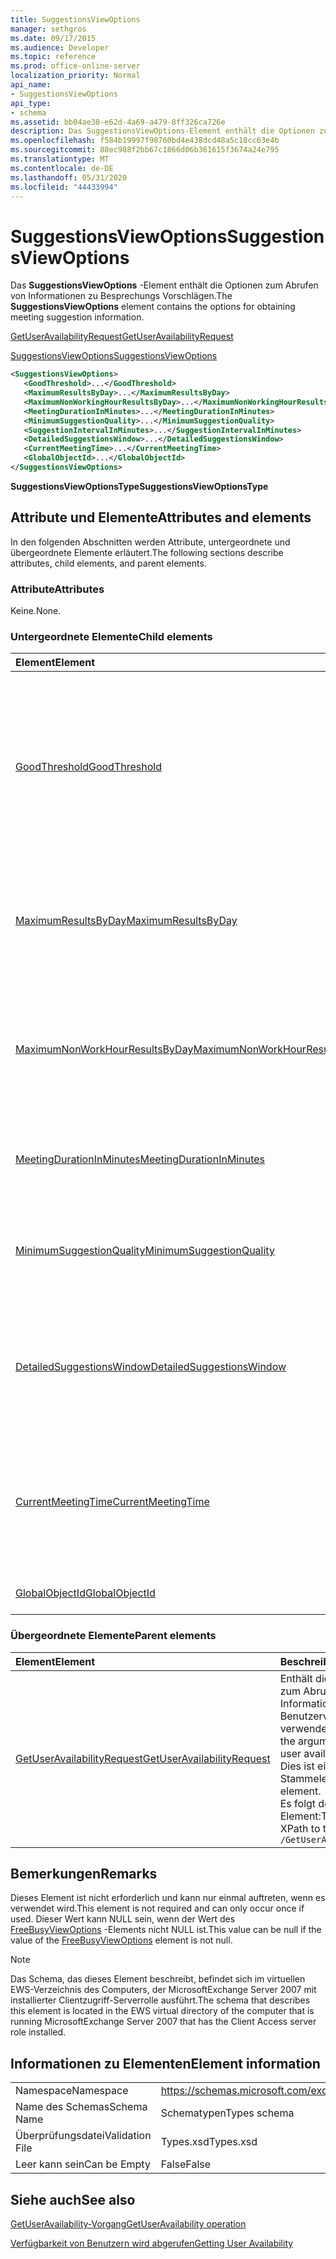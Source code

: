 ```yaml
---
title: SuggestionsViewOptions
manager: sethgros
ms.date: 09/17/2015
ms.audience: Developer
ms.topic: reference
ms.prod: office-online-server
localization_priority: Normal
api_name:
- SuggestionsViewOptions
api_type:
- schema
ms.assetid: bb04ae38-e62d-4a69-a479-8ff326ca726e
description: Das SuggestionsViewOptions-Element enthält die Optionen zum Abrufen von Informationen zu Besprechungs Vorschlägen.
ms.openlocfilehash: f584b19997f98760bd4e438dcd48a5c18cc63e4b
ms.sourcegitcommit: 88ec988f2bb67c1866d06b361615f3674a24e795
ms.translationtype: MT
ms.contentlocale: de-DE
ms.lasthandoff: 05/31/2020
ms.locfileid: "44433994"
---
```

# <a name="suggestionsviewoptions"></a><span data-ttu-id="22822-103">SuggestionsViewOptions</span><span class="sxs-lookup"><span data-stu-id="22822-103">SuggestionsViewOptions</span></span>

<span data-ttu-id="22822-104">Das **SuggestionsViewOptions** -Element enthält die Optionen zum Abrufen von Informationen zu Besprechungs Vorschlägen.</span><span class="sxs-lookup"><span data-stu-id="22822-104">The **SuggestionsViewOptions** element contains the options for obtaining meeting suggestion information.</span></span> 
  
[<span data-ttu-id="22822-105">GetUserAvailabilityRequest</span><span class="sxs-lookup"><span data-stu-id="22822-105">GetUserAvailabilityRequest</span></span>](getuseravailabilityrequest.md)
  
[<span data-ttu-id="22822-106">SuggestionsViewOptions</span><span class="sxs-lookup"><span data-stu-id="22822-106">SuggestionsViewOptions</span></span>](suggestionsviewoptions.md)
  
```xml
<SuggestionsViewOptions>
   <GoodThreshold>...</GoodThreshold>
   <MaximumResultsByDay>...</MaximumResultsByDay>
   <MaximumNonWorkingHourResultsByDay>...</MaximumNonWorkingHourResultsByDay>
   <MeetingDurationInMinutes>...</MeetingDurationInMinutes>
   <MinimumSuggestionQuality>...</MinimumSuggestionQuality>
   <SuggestionIntervalInMinutes>...</SuggestionIntervalInMinutes>
   <DetailedSuggestionsWindow>...</DetailedSuggestionsWindow>
   <CurrentMeetingTime>...</CurrentMeetingTime>
   <GlobalObjectId>...</GlobalObjectId>
</SuggestionsViewOptions>
```

 <span data-ttu-id="22822-107">**SuggestionsViewOptionsType**</span><span class="sxs-lookup"><span data-stu-id="22822-107">**SuggestionsViewOptionsType**</span></span>
## <a name="attributes-and-elements"></a><span data-ttu-id="22822-108">Attribute und Elemente</span><span class="sxs-lookup"><span data-stu-id="22822-108">Attributes and elements</span></span>

<span data-ttu-id="22822-109">In den folgenden Abschnitten werden Attribute, untergeordnete und übergeordnete Elemente erläutert.</span><span class="sxs-lookup"><span data-stu-id="22822-109">The following sections describe attributes, child elements, and parent elements.</span></span>
  
### <a name="attributes"></a><span data-ttu-id="22822-110">Attribute</span><span class="sxs-lookup"><span data-stu-id="22822-110">Attributes</span></span>

<span data-ttu-id="22822-111">Keine.</span><span class="sxs-lookup"><span data-stu-id="22822-111">None.</span></span>
  
### <a name="child-elements"></a><span data-ttu-id="22822-112">Untergeordnete Elemente</span><span class="sxs-lookup"><span data-stu-id="22822-112">Child elements</span></span>

|<span data-ttu-id="22822-113">**Element**</span><span class="sxs-lookup"><span data-stu-id="22822-113">**Element**</span></span>|<span data-ttu-id="22822-114">**Beschreibung**</span><span class="sxs-lookup"><span data-stu-id="22822-114">**Description**</span></span>|
|:-----|:-----|
|[<span data-ttu-id="22822-115">GoodThreshold</span><span class="sxs-lookup"><span data-stu-id="22822-115">GoodThreshold</span></span>](goodthreshold.md) <br/> |<span data-ttu-id="22822-116">Gibt den Prozentsatz der Teilnehmer an, für den der Zeitraum, der für den Zeitraum geöffnet sein muss, als eine gute vorgeschlagene Besprechungszeit qualifiziert werden muss.</span><span class="sxs-lookup"><span data-stu-id="22822-116">Specifies the percentage of attendees that must have the time period open for the time period to qualify as a good suggested meeting time.</span></span>  <br/> |
|[<span data-ttu-id="22822-117">MaximumResultsByDay</span><span class="sxs-lookup"><span data-stu-id="22822-117">MaximumResultsByDay</span></span>](maximumresultsbyday.md) <br/> |<span data-ttu-id="22822-118">Gibt die Anzahl der vorgeschlagenen Besprechungszeiten pro Tag an, die in der Antwort zurückgegeben werden.</span><span class="sxs-lookup"><span data-stu-id="22822-118">Specifies the number of suggested meeting times per day returned in the response.</span></span>  <br/> |
|[<span data-ttu-id="22822-119">MaximumNonWorkHourResultsByDay</span><span class="sxs-lookup"><span data-stu-id="22822-119">MaximumNonWorkHourResultsByDay</span></span>](maximumnonworkhourresultsbyday.md) <br/> |<span data-ttu-id="22822-120">Gibt die Anzahl der vorgeschlagenen Ergebnisse für Besprechungszeiten außerhalb regulärer Arbeitsstunden pro Tag an.</span><span class="sxs-lookup"><span data-stu-id="22822-120">Specifies the number of suggested results for meeting times outside regular working hours per day.</span></span>  <br/> |
|[<span data-ttu-id="22822-121">MeetingDurationInMinutes</span><span class="sxs-lookup"><span data-stu-id="22822-121">MeetingDurationInMinutes</span></span>](meetingdurationinminutes.md) <br/> |<span data-ttu-id="22822-122">Gibt die Länge der Besprechung an, die vorgeschlagen werden soll.</span><span class="sxs-lookup"><span data-stu-id="22822-122">Specifies the length of the meeting to be suggested.</span></span>  <br/> |
|[<span data-ttu-id="22822-123">MinimumSuggestionQuality</span><span class="sxs-lookup"><span data-stu-id="22822-123">MinimumSuggestionQuality</span></span>](minimumsuggestionquality.md) <br/> |<span data-ttu-id="22822-124">Gibt die Qualität der Besprechungsvorschläge an, die in der Antwort zurückgegeben werden sollen.</span><span class="sxs-lookup"><span data-stu-id="22822-124">Specifies the quality of meeting suggestions to be returned in the response.</span></span>  <br/> |
|[<span data-ttu-id="22822-125">DetailedSuggestionsWindow</span><span class="sxs-lookup"><span data-stu-id="22822-125">DetailedSuggestionsWindow</span></span>](detailedsuggestionswindow.md) <br/> |<span data-ttu-id="22822-126">Gibt den Zeitraum an, der nach detaillierten Informationen zu vorgeschlagenen Besprechungszeiten abgefragt wird.</span><span class="sxs-lookup"><span data-stu-id="22822-126">Identifies the time span that is queried for detailed information about suggested meeting times.</span></span>  <br/> |
|[<span data-ttu-id="22822-127">CurrentMeetingTime</span><span class="sxs-lookup"><span data-stu-id="22822-127">CurrentMeetingTime</span></span>](currentmeetingtime.md) <br/> |<span data-ttu-id="22822-128">Stellt die Startzeit einer Besprechung dar, die mit den Ergebnissen der vorgeschlagenen Besprechungszeit aktualisiert werden soll.</span><span class="sxs-lookup"><span data-stu-id="22822-128">Represents the start time of a meeting that you want to update with the suggested meeting time results.</span></span>  <br/> |
|[<span data-ttu-id="22822-129">GlobalObjectId</span><span class="sxs-lookup"><span data-stu-id="22822-129">GlobalObjectId</span></span>](globalobjectid.md) <br/> |<span data-ttu-id="22822-130">Dieses Element wird nicht verwendet.</span><span class="sxs-lookup"><span data-stu-id="22822-130">This element is not used.</span></span>  <br/> |
   
### <a name="parent-elements"></a><span data-ttu-id="22822-131">Übergeordnete Elemente</span><span class="sxs-lookup"><span data-stu-id="22822-131">Parent elements</span></span>

|<span data-ttu-id="22822-132">**Element**</span><span class="sxs-lookup"><span data-stu-id="22822-132">**Element**</span></span>|<span data-ttu-id="22822-133">**Beschreibung**</span><span class="sxs-lookup"><span data-stu-id="22822-133">**Description**</span></span>|
|:-----|:-----|
|[<span data-ttu-id="22822-134">GetUserAvailabilityRequest</span><span class="sxs-lookup"><span data-stu-id="22822-134">GetUserAvailabilityRequest</span></span>](getuseravailabilityrequest.md) <br/> |<span data-ttu-id="22822-135">Enthält die Argumente, die zum Abrufen von Informationen zur Benutzerverfügbarkeit verwendet werden.</span><span class="sxs-lookup"><span data-stu-id="22822-135">Contains the arguments used to obtain user availability information.</span></span> <span data-ttu-id="22822-136">Dies ist ein Stammelement.</span><span class="sxs-lookup"><span data-stu-id="22822-136">This is a root element.</span></span>  <br/> <span data-ttu-id="22822-137">Es folgt der XPath für dieses Element:</span><span class="sxs-lookup"><span data-stu-id="22822-137">The following is the XPath to this element:</span></span>  <br/>  `/GetUserAvailabilityRequest` <br/> |
   
## <a name="remarks"></a><span data-ttu-id="22822-138">Bemerkungen</span><span class="sxs-lookup"><span data-stu-id="22822-138">Remarks</span></span>

<span data-ttu-id="22822-139">Dieses Element ist nicht erforderlich und kann nur einmal auftreten, wenn es verwendet wird.</span><span class="sxs-lookup"><span data-stu-id="22822-139">This element is not required and can only occur once if used.</span></span> <span data-ttu-id="22822-140">Dieser Wert kann NULL sein, wenn der Wert des [FreeBusyViewOptions](freebusyviewoptions.md) -Elements nicht NULL ist.</span><span class="sxs-lookup"><span data-stu-id="22822-140">This value can be null if the value of the [FreeBusyViewOptions](freebusyviewoptions.md) element is not null.</span></span> 
  
> [!NOTE]
> <span data-ttu-id="22822-141">Das Schema, das dieses Element beschreibt, befindet sich im virtuellen EWS-Verzeichnis des Computers, der MicrosoftExchange Server 2007 mit installierter Clientzugriff-Serverrolle ausführt.</span><span class="sxs-lookup"><span data-stu-id="22822-141">The schema that describes this element is located in the EWS virtual directory of the computer that is running MicrosoftExchange Server 2007 that has the Client Access server role installed.</span></span> 
  
## <a name="element-information"></a><span data-ttu-id="22822-142">Informationen zu Elementen</span><span class="sxs-lookup"><span data-stu-id="22822-142">Element information</span></span>

|||
|:-----|:-----|
|<span data-ttu-id="22822-143">Namespace</span><span class="sxs-lookup"><span data-stu-id="22822-143">Namespace</span></span>  <br/> |https://schemas.microsoft.com/exchange/services/2006/types  <br/> |
|<span data-ttu-id="22822-144">Name des Schemas</span><span class="sxs-lookup"><span data-stu-id="22822-144">Schema Name</span></span>  <br/> |<span data-ttu-id="22822-145">Schematypen</span><span class="sxs-lookup"><span data-stu-id="22822-145">Types schema</span></span>  <br/> |
|<span data-ttu-id="22822-146">Überprüfungsdatei</span><span class="sxs-lookup"><span data-stu-id="22822-146">Validation File</span></span>  <br/> |<span data-ttu-id="22822-147">Types.xsd</span><span class="sxs-lookup"><span data-stu-id="22822-147">Types.xsd</span></span>  <br/> |
|<span data-ttu-id="22822-148">Leer kann sein</span><span class="sxs-lookup"><span data-stu-id="22822-148">Can be Empty</span></span>  <br/> |<span data-ttu-id="22822-149">False</span><span class="sxs-lookup"><span data-stu-id="22822-149">False</span></span>  <br/> |
   
## <a name="see-also"></a><span data-ttu-id="22822-150">Siehe auch</span><span class="sxs-lookup"><span data-stu-id="22822-150">See also</span></span>



[<span data-ttu-id="22822-151">GetUserAvailability-Vorgang</span><span class="sxs-lookup"><span data-stu-id="22822-151">GetUserAvailability operation</span></span>](getuseravailability-operation.md)


[<span data-ttu-id="22822-152">Verfügbarkeit von Benutzern wird abgerufen</span><span class="sxs-lookup"><span data-stu-id="22822-152">Getting User Availability</span></span>](https://msdn.microsoft.com/library/d4133fcb-9b0f-4e6b-aadf-a389da83516a%28Office.15%29.aspx)

